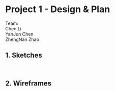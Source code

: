 # Project 1 - Design & Plan

Team: <br>Chen Li  <br>YanJun Chen  <br>ZhengNan Zhao


## 1. Sketches


![]()
![]()

## 2. Wireframes

![]()
![]()
